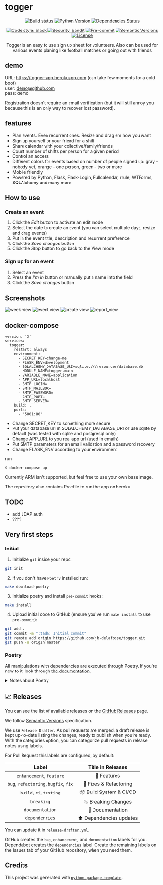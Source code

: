 # togger
<div align="center">

[![Build status](https://github.com/jb-delafosse/togger/workflows/build/badge.svg?branch=master&event=push)](https://github.com/jb-delafosse/togger/actions?query=workflow%3Abuild)
[![Python Version](https://img.shields.io/pypi/pyversions/togger.svg)](https://pypi.org/project/togger/)
[![Dependencies Status](https://img.shields.io/badge/dependencies-up%20to%20date-brightgreen.svg)](https://github.com/jb-delafosse/togger/pulls?utf8=%E2%9C%93&q=is%3Apr%20author%3Aapp%2Fdependabot)

[![Code style: black](https://img.shields.io/badge/code%20style-black-000000.svg)](https://github.com/psf/black)
[![Security: bandit](https://img.shields.io/badge/security-bandit-green.svg)](https://github.com/PyCQA/bandit)
[![Pre-commit](https://img.shields.io/badge/pre--commit-enabled-brightgreen?logo=pre-commit&logoColor=white)](https://github.com/jb-delafosse/togger/blob/master/.pre-commit-config.yaml)
[![Semantic Versions](https://img.shields.io/badge/%F0%9F%9A%80-semantic%20versions-informational.svg)](https://github.com/jb-delafosse/togger/releases)
[![License](https://img.shields.io/github/license/jb-delafosse/togger)](https://github.com/jb-delafosse/togger/blob/master/LICENSE)

Togger is an easy to use sign up sheet for volunteers. Also can be used for various events planing like football matches 
or going out with friends
</div>

## demo
URL: https://togger-app.herokuapp.com (can take few moments for a cold boot)  
user: demo@github.com  
pass: demo

Registration doesn't require an email verification (but it will still annoy you because this is an only way to recover lost password). 
## features
* Plan events. Even recurrent ones. Resize and drag em how you want
* Sign up yourself or your friend for a shift
* Share calendar with your collective/family/friends
* Count number of shifts per person for a given period
* Control an access
* Different colors for events based on number of people signed up: gray - nobody yet, orange - one person, green - two or more
* Mobile friendly
* Powered by Python, Flask, Flask-Login, Fullcalendar, rrule, WTForms, SQLAlchemy and many more

## How to use
### Create an event
1. Click the *Edit* button to activate an edit mode
2. Select the date to create an event (you can select multiple days, resize and drag events)
3. Put in the event title, description and recurrent preference
4. Click the *Save changes* button
5. Click the *Stop* button to go back to the View mode

### Sign up for an event
1. Select an event
2. Press the *I'm in* button or manually put a name into the field
3. Click the *Save changes* button

## Screenshots
![week view](/screenshots/week_view.png?raw=true "Week View")
![event view](/screenshots/event_view.png?raw=true "Event View")
![create view](/screenshots/create_view.png?raw=true "Create View")
![report_view](/screenshots/report_view.png?raw=true "Report View")

## docker-compose
```
version: '3'
services:
  togger:
    restart: always
    environment:
      - SECRET_KEY=change-me
      - FLASK_ENV=development
      - SQLALCHEMY_DATABASE_URI=sqlite:///resources/database.db
      - MODULE_NAME=togger.main
      - VARIABLE_NAME=application
      - APP_URL=localhost
      - SMTP_LOGIN=
      - SMTP_MAILBOX=
      - SMTP_PASSWORD=
      - SMTP_PORT=
      - SMTP_SERVER=
    build: .
    ports:
      - "5001:80"
```
* Change SECRET_KEY to something more secure
* Put your database uri in SQLALCHEMY_DATABASE_URI or use sqlite by default (was tested with sqlite and postgresql only)
* Change APP_URL to you real app url (used in emails)
* Put SMTP parameters for an email validation and a password recovery
* Change FLASK_ENV according to your environment

run

`$ docker-compose up`

Currently ARM isn't supported, but feel free to use your own base image.

The repository also contains Procfile to run the app on heroku

## TODO
* add LDAP auth
* ????


## Very first steps

### Initial

1. Initialize `git` inside your repo:

```bash
git init
```

2. If you don't have `Poetry` installed run:

```bash
make download-poetry
```

3. Initialize poetry and install `pre-commit` hooks:

```bash
make install
```

4. Upload initial code to GitHub (ensure you've run `make install` to use `pre-commit`):

```bash
git add .
git commit -m ":tada: Initial commit"
git remote add origin https://github.com/jb-delafosse/togger.git
git push -u origin master
```

### Poetry

All manipulations with dependencies are executed through Poetry. If you're new to it, look through [the documentation](https://python-poetry.org/docs/).

<details>
<summary>Notes about Poetry</summary>
<p>

Poetry's [commands](https://python-poetry.org/docs/cli/#commands) are very intuitive and easy to learn, like:

- `poetry add numpy`
- `poetry run pytest`
- `poetry build`
- etc

</p>
</details>

## 📈 Releases

You can see the list of available releases on the [GitHub Releases](https://github.com/jb-delafosse/togger/releases) page.

We follow [Semantic Versions](https://semver.org/) specification.

We use [`Release Drafter`](https://github.com/marketplace/actions/release-drafter). As pull requests are merged, a draft release is kept up-to-date listing the changes, ready to publish when you’re ready. With the categories option, you can categorize pull requests in release notes using labels.

For Pull Request this labels are configured, by default:

|               **Label**               |  **Title in Releases**  |
|:-------------------------------------:|:----------------------:|
| `enhancement`, `feature`              | 🚀 Features             |
| `bug`, `refactoring`, `bugfix`, `fix` | 🔧 Fixes & Refactoring  |
| `build`, `ci`, `testing`              | 📦 Build System & CI/CD |
| `breaking`                            | 💥 Breaking Changes     |
| `documentation`                       | 📝 Documentation        |
| `dependencies`                        | ⬆️ Dependencies updates |

You can update it in [`release-drafter.yml`](https://github.com/jb-delafosse/togger/blob/master/.github/release-drafter.yml).

GitHub creates the `bug`, `enhancement`, and `documentation` labels for you. Dependabot creates the `dependencies` label. Create the remaining labels on the Issues tab of your GitHub repository, when you need them.

## Credits

This project was generated with [`python-package-template`](https://github.com/TezRomacH/python-package-template).
